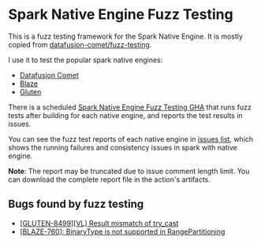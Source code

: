 # Spark Native Engine Fuzz Testing

This is a fuzz testing framework for the Spark Native Engine. It is mostly copied from [datafusion-comet/fuzz-testing](https://github.com/apache/datafusion-comet/tree/main/fuzz-testing).

I use it to test the popular spark native engines:
- [Datafusion Comet](https://github.com/apache/datafusion-comet)
- [Blaze](https://github.com/kwai/blaze/)
- [Gluten](https://github.com/apache/incubator-gluten)

There is a scheduled [Spark Native Engine Fuzz Testing GHA](https://github.com/wForget/fuzz-test-spark-native/actions/workflows/master.yml) that runs fuzz tests after building for each native engine, and reports the test results in issues.

You can see the fuzz test reports of each native engine in [issues list](https://github.com/apache/incubator-gluten/issues), which shows the running failures and consistency issues in spark with native engine.

**Note**: The report may be truncated due to issue comment length limit. You can download the complete report file in the action's artifacts.

## Bugs found by fuzz testing

- [\[GLUTEN-8499\]\[VL\] Result mismatch of try_cast](https://github.com/apache/incubator-gluten/issues/8499)
- [\[BLAZE-760\]: BinaryType is not supported in RangePartitioning](https://github.com/kwai/blaze/issues/760)
